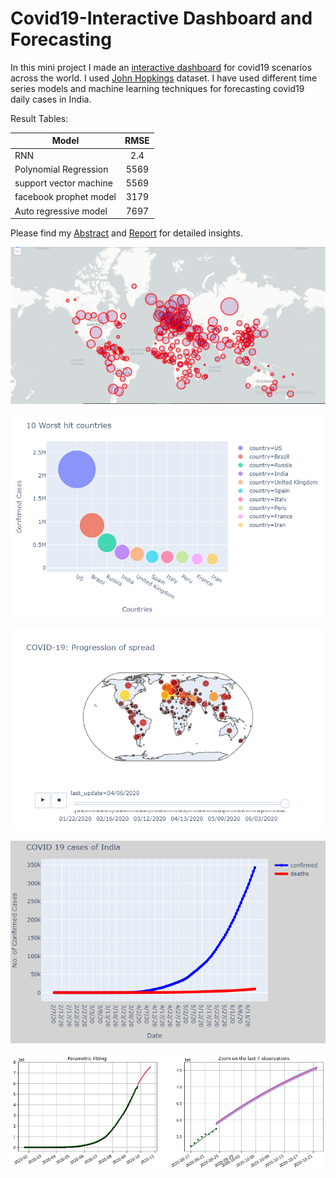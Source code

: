 # Covid19-Interactive Dashboard and Forecasting
In this mini project I made an [interactive dashboard](https://github.com/deepacefic/Covid19/blob/master/covid_19_Interactive_dashboard.ipynb) for covid19 scenarios across the world. I used [John Hopkings](https://github.com/CSSEGISandData/COVID-19/tree/master/csse_covid_19_data) dataset. I have used different time series models and machine learning techniques for forecasting covid19 daily cases in India. 

Result Tables:

| Model        | RMSE        
| ------------- |:-------------:|
| RNN      | 2.4 |
| Polynomial Regression      | 5569|
| support vector machine | 5569| 
|facebook prophet model |3179|
|Auto regressive model |7697|

Please find my [Abstract](https://github.com/deepacefic/Covid19/blob/master/Abstract.pdf) and [Report](https://github.com/deepacefic/Covid19/blob/master/Report.pdf) for detailed insights.

![world](world_map.PNG)

![bubble](bubble_plot.png)

![loc](progression_of_spread.png)

![Ind](india.png)

![forcaste](pic.png)
